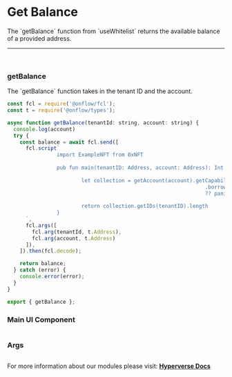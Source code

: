 # Get Balance

<p> The `getBalance` function from `useWhitelist` returns the available balance of a provided address. </p>

---

<br>

### getBalance

<p> The `getBalance` function takes in the tenant ID and the account. </p>

```jsx
const fcl = require('@onflow/fcl');
const t = require('@onflow/types');

async function getBalance(tenantId: string, account: string) {
  console.log(account)
  try {
    const balance = await fcl.send([
      fcl.script`
				import ExampleNFT from 0xNFT
						
				pub fun main(tenantID: Address, account: Address): Int {
																
						let collection = getAccount(account).getCapability(ExampleNFT.CollectionPublicPath)
																.borrow<&ExampleNFT.Collection{ExampleNFT.ExampleNFTCollectionPublic}>()
																?? panic("Could not borrow the ExampleNFT.Collection{ExampleNFT.ExampleNFTCollectionPublic}")
				
						return collection.getIDs(tenantID).length
				}
      `,
      fcl.args([
        fcl.arg(tenantId, t.Address),
        fcl.arg(account, t.Address)
      ]),
    ]).then(fcl.decode);

    return balance;
  } catch (error) {
    console.error(error);
  }
}

export { getBalance };
```

### Main UI Component

```jsx

```

### Args

<p> </p>

```jsx

```

For more information about our modules please visit: [**Hyperverse Docs**](docs.hyperverse.dev)